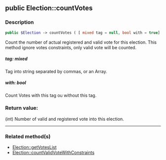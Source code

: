 ## public Election::countVotes

### Description    

```php
public $Election -> countVotes ( [ mixed tag = null, bool with = true] ) : int
```

Count the number of actual registered and valid vote for this election. This method ignore votes constraints, only valid vote will be counted.    


##### **tag:** *mixed*   
Tag into string separated by commas, or an Array.    



##### **with:** *bool*   
Count Votes with this tag ou without this tag.    



### Return value:   

(int) Number of valid and registered vote into this election.


---------------------------------------

### Related method(s)      

* [Election::getVotesList](../Election%20Class/public%20Election--getVotesList.md)    
* [Election::countValidVoteWithConstraints](../Election%20Class/public%20Election--countValidVoteWithConstraints.md)    
